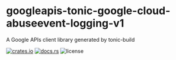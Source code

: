 # googleapis-tonic-google-cloud-abuseevent-logging-v1

A Google APIs client library generated by tonic-build

[![crates.io](https://img.shields.io/crates/v/googleapis-tonic-google-cloud-abuseevent-logging-v1)](https://crates.io/crates/googleapis-tonic-google-cloud-abuseevent-logging-v1)
[![docs.rs](https://img.shields.io/docsrs/googleapis-tonic-google-cloud-abuseevent-logging-v1)](https://docs.rs/googleapis-tonic-google-cloud-abuseevent-logging-v1)
![license](https://img.shields.io/crates/l/googleapis-tonic-google-cloud-abuseevent-logging-v1)
